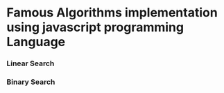 # Famous Algorithms implementation using javascript programming Language
### Linear Search
### Binary Search